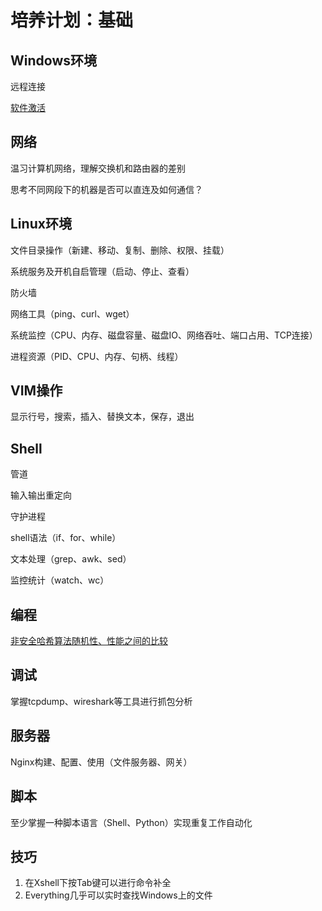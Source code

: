 
# 培养计划：基础



## Windows环境

远程连接

[软件激活](../效率/激活.md)



## 网络

温习计算机网络，理解交换机和路由器的差别

思考不同网段下的机器是否可以直连及如何通信？



## Linux环境

文件目录操作（新建、移动、复制、删除、权限、挂载）

系统服务及开机自启管理（启动、停止、查看）

防火墙

网络工具（ping、curl、wget）

系统监控（CPU、内存、磁盘容量、磁盘IO、网络吞吐、端口占用、TCP连接）

进程资源（PID、CPU、内存、句柄、线程）



## VIM操作

显示行号，搜索，插入、替换文本，保存，退出



## Shell

管道

输入输出重定向

守护进程

shell语法（if、for、while）

文本处理（grep、awk、sed）

监控统计（watch、wc）


## 编程

[非安全哈希算法随机性、性能之间的比较](https://softwareengineering.stackexchange.com/questions/49550/which-hashing-algorithm-is-best-for-uniqueness-and-speed)



## 调试

掌握tcpdump、wireshark等工具进行抓包分析



## 服务器

Nginx构建、配置、使用（文件服务器、网关）



## 脚本

至少掌握一种脚本语言（Shell、Python）实现重复工作自动化



## 技巧

1. 在Xshell下按Tab键可以进行命令补全
2. Everything几乎可以实时查找Windows上的文件

